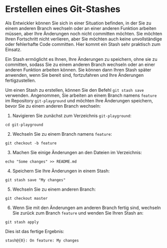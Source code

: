 # Erstellen eines Git-Stashes

Als Entwickler können Sie sich in einer Situation befinden, in der Sie zu einem anderen Branch wechseln oder an einer anderen Funktion arbeiten müssen, aber Ihre Änderungen noch nicht committen möchten. Sie möchten Ihren Fortschritt nicht verlieren, aber Sie möchten auch keine unvollständige oder fehlerhafte Code committen. Hier kommt ein Stash sehr praktisch zum Einsatz.

Ein Stash ermöglicht es Ihnen, Ihre Änderungen zu speichern, ohne sie zu committen, sodass Sie zu einem anderen Branch wechseln oder an einer anderen Funktion arbeiten können. Sie können dann Ihren Stash später anwenden, wenn Sie bereit sind, fortzufahren und Ihre Änderungen fertigzustellen.

Um einen Stash zu erstellen, können Sie den Befehl `git stash save` verwenden. Angenommen, Sie arbeiten an einem Branch namens `feature` im Repository `git-playground` und möchten Ihre Änderungen speichern, bevor Sie zu einem anderen Branch wechseln:

1. Navigieren Sie zunächst zum Verzeichnis `git-playground`:

```shell
cd git-playground
```

2. Wechseln Sie zu einem Branch namens `feature`:

```shell
git checkout -b feature
```

3. Machen Sie einige Änderungen an den Dateien im Verzeichnis:

```shell
echo "Some changes" >> README.md
```

4. Speichern Sie Ihre Änderungen in einem Stash:

```shell
git stash save "My changes"
```

5. Wechseln Sie zu einem anderen Branch:

```shell
git checkout master
```

6. Wenn Sie mit den Änderungen am anderen Branch fertig sind, wechseln Sie zurück zum Branch `feature` und wenden Sie Ihren Stash an:

```shell
git stash apply
```

Dies ist das fertige Ergebnis:

```shell
stash@{0}: On feature: My changes
```
